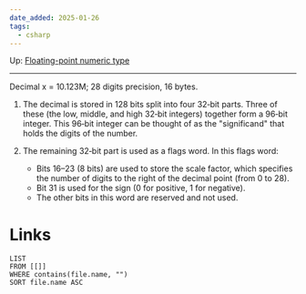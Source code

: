 ```yaml
---
date_added: 2025-01-26
tags:
  - csharp
---
```

Up: [Floating-point numeric type](Floating-point%20numeric%20type.md)
___
Decimal x = 10.123M;
28 digits precision, 16 bytes.

1. The decimal is stored in 128 bits split into four 32‑bit parts. Three of these (the low, middle, and high 32‑bit integers) together form a 96‑bit integer. This 96‑bit integer can be thought of as the "significand" that holds the digits of the number.
    
2. The remaining 32‑bit part is used as a flags word. In this flags word:
    
    - Bits 16–23 (8 bits) are used to store the scale factor, which specifies the number of digits to the right of the decimal point (from 0 to 28).
    - Bit 31 is used for the sign (0 for positive, 1 for negative).
    - The other bits in this word are reserved and not used.
# Links
```dataview
LIST
FROM [[]]
WHERE contains(file.name, "")
SORT file.name ASC
```
